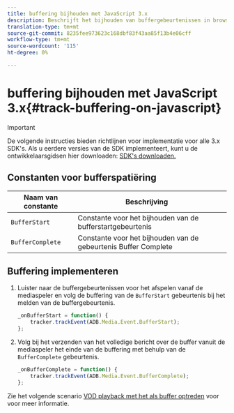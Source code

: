 ```yaml
---
title: buffering bijhouden met JavaScript 3.x
description: Beschrijft het bijhouden van buffergebeurtenissen in browser-apps (JS).
translation-type: tm+mt
source-git-commit: 8235fee973623c168dbf83f43aa85f13b4e06cff
workflow-type: tm+mt
source-wordcount: '115'
ht-degree: 0%

---
```



# buffering bijhouden met JavaScript 3.x{#track-buffering-on-javascript}

>[!IMPORTANT]
>
>De volgende instructies bieden richtlijnen voor implementatie voor alle 3.x SDK&#39;s. Als u eerdere versies van de SDK implementeert, kunt u de ontwikkelaarsgidsen hier downloaden: [SDK&#39;s downloaden.](/help/sdk-implement/download-sdks.md)

## Constanten voor bufferspatiëring

| Naam van constante | Beschrijving     |
|---|---|
| `BufferStart` | Constante voor het bijhouden van de bufferstartgebeurtenis |
| `BufferComplete` | Constante voor het bijhouden van de gebeurtenis Buffer Complete |

## Buffering implementeren

1. Luister naar de buffergebeurtenissen voor het afspelen vanaf de mediaspeler en volg de buffering van de `BufferStart` gebeurtenis bij het melden van de buffergebeurtenis.

   ```js
   _onBufferStart = function() {
       tracker.trackEvent(ADB.Media.Event.BufferStart);
   };
   ```

1. Volg bij het verzenden van het volledige bericht over de buffer vanuit de mediaspeler het einde van de buffering met behulp van de `BufferComplete` gebeurtenis.

   ```js
   _onBufferComplete = function() {
       tracker.trackEvent(ADB.Media.Event.BufferComplete);
   };
   ```

Zie het volgende scenario [VOD playback met het als buffer optreden](/help/sdk-implement/tracking-scenarios/vod-buffering.md) voor voor meer informatie.
